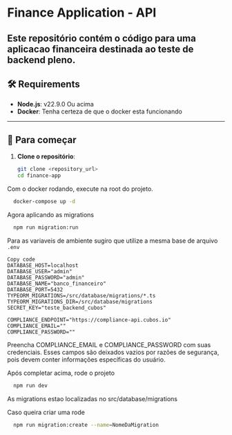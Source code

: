 # Finance Application - API


Este repositório contém o código para uma aplicacao financeira destinada ao teste de backend pleno.
---

## 🛠️ Requirements

- **Node.js**: v22.9.0 Ou acima
- **Docker**: Tenha certeza de que o docker esta funcionando

---

## 🚀 Para começar

1. **Clone o repositório**: 
   ```bash
   git clone <repository_url>
   cd finance-app
Com o docker rodando, execute na root do projeto.

```bash
  docker-compose up -d
```
Agora aplicando as migrations

```bash
  npm run migration:run
```
Para as variaveis de ambiente sugiro que utilize a mesma base de arquivo `.env`

```dotenv
Copy code
DATABASE_HOST=localhost
DATABASE_USER="admin"
DATABASE_PASSWORD="admin"
DATABASE_NAME="banco_financeiro"
DATABASE_PORT=5432
TYPEORM_MIGRATIONS=/src/database/migrations/*.ts
TYPEORM_MIGRATIONS_DIR=/src/database/migrations
SECRET_KEY="teste_backend_cubos"

COMPLIANCE_ENDPOINT="https://compliance-api.cubos.io"
COMPLIANCE_EMAIL=""
COMPLIANCE_PASSWORD=""
```
Preencha COMPLIANCE_EMAIL e COMPLIANCE_PASSWORD com suas credenciais. Esses campos são deixados vazios por razões de segurança, pois devem conter informações específicas do usuário.

Após completar acima, rode o projeto

```bash
  npm run dev
```
As migrations estao localizadas no src/database/migrations

Caso queira criar uma rode
```bash
  npm run migration:create --name=NomeDaMigration
```
